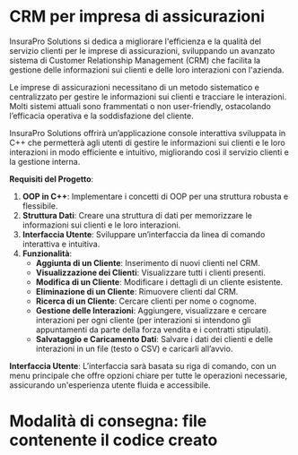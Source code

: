 # CRM per impresa di assicurazioni

InsuraPro Solutions si dedica a migliorare l'efficienza e la qualità del servizio clienti per le imprese di assicurazioni, sviluppando un avanzato sistema di Customer Relationship Management (CRM) che facilita la gestione delle informazioni sui clienti e delle loro interazioni con l'azienda.

Le imprese di assicurazioni necessitano di un metodo sistematico e centralizzato per gestire le informazioni sui clienti e tracciare le interazioni. Molti sistemi attuali sono frammentati o non user-friendly, ostacolando l’efficacia operativa e la soddisfazione del cliente.

InsuraPro Solutions offrirà un’applicazione console interattiva sviluppata in C++ che permetterà agli utenti di gestire le informazioni sui clienti e le loro interazioni in modo efficiente e intuitivo, migliorando così il servizio clienti e la gestione interna.

**Requisiti del Progetto**:

1. **OOP in C++**: Implementare i concetti di OOP per una struttura robusta e flessibile.
2. **Struttura Dati**: Creare una struttura di dati per memorizzare le informazioni sui clienti e le loro interazioni.
3. **Interfaccia Utente**: Sviluppare un’interfaccia da linea di comando interattiva e intuitiva.
4. **Funzionalità**:
    - **Aggiunta di un Cliente**: Inserimento di nuovi clienti nel CRM.
    - **Visualizzazione dei Clienti**: Visualizzare tutti i clienti presenti.
    - **Modifica di un Cliente**: Modificare i dettagli di un cliente esistente.
    - **Eliminazione di un Cliente**: Rimuovere clienti dal CRM.
    - **Ricerca di un Cliente**: Cercare clienti per nome o cognome.
    - **Gestione delle Interazioni**: Aggiungere, visualizzare e cercare interazioni per ogni cliente (per interazioni si intendono gli appuntamenti da parte della forza vendita e i contratti stipulati).
    - **Salvataggio e Caricamento Dati**: Salvare i dati dei clienti e delle interazioni in un file (testo o CSV) e caricarli all’avvio.

**Interfaccia Utente**: L’interfaccia sarà basata su riga di comando, con un menu principale che offre opzioni chiare per tutte le operazioni necessarie, assicurando un'esperienza utente fluida e accessibile.

# Modalità di consegna: file contenente il codice creato
